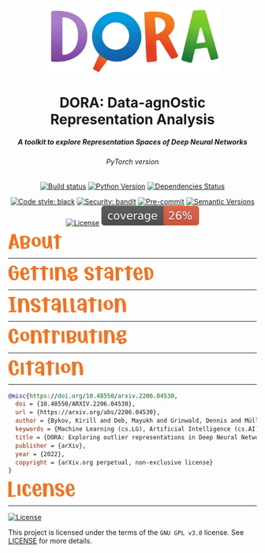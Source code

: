 <div align="center">
  <img src="./assets/images/logo.svg" width="350"/>
</div>

<div align="center"><h1>DORA: Data-agnOstic Representation Analysis</h1>
<h5>A toolkit to explore Representation Spaces of Deep Neural Networks</h5>
<h6>PyTorch version</h6></div>
<div align="center">

[![Build status](https://github.com/lapalap/dora/workflows/build/badge.svg?branch=master&event=push)](https://github.com/lapalap/dora/actions?query=workflow%3Abuild)
[![Python Version](https://img.shields.io/pypi/pyversions/dora.svg)](https://pypi.org/project/dora/)
[![Dependencies Status](https://img.shields.io/badge/dependencies-up%20to%20date-brightgreen.svg)](https://github.com/lapalap/dora/pulls?utf8=%E2%9C%93&q=is%3Apr%20author%3Aapp%2Fdependabot)

[![Code style: black](https://img.shields.io/badge/code%20style-black-000000.svg)](https://github.com/psf/black)
[![Security: bandit](https://img.shields.io/badge/security-bandit-green.svg)](https://github.com/PyCQA/bandit)
[![Pre-commit](https://img.shields.io/badge/pre--commit-enabled-brightgreen?logo=pre-commit&logoColor=white)](https://github.com/lapalap/dora/blob/master/.pre-commit-config.yaml)
[![Semantic Versions](https://img.shields.io/badge/%20%20%F0%9F%93%A6%F0%9F%9A%80-semantic--versions-e10079.svg)](https://github.com/lapalap/dora/releases)
[![License](https://img.shields.io/github/license/lapalap/dora)](https://github.com/lapalap/dora/blob/master/LICENSE)
![Coverage Report](assets/images/coverage.svg)

</div>

<div align="left">
<img src="./assets/images/About.svg" height="32"/>
</div>
<hr />

<div align="left">
<img src="./assets/images/Getting%20started.svg" height="32"/>
</div>
<hr />

<div align="left">
<img src="./assets/images/Installation.svg" height="32"/>
</div>
<hr />
<div align="left">
<img src="./assets/images/Contributing.svg" height="32"/>
</div>
<hr />
<div align="left">
<img src="./assets/images/Citation.svg" height="32"/>
</div>
<hr />

```bibtex
@misc{https://doi.org/10.48550/arxiv.2206.04530,
  doi = {10.48550/ARXIV.2206.04530},
  url = {https://arxiv.org/abs/2206.04530},
  author = {Bykov, Kirill and Deb, Mayukh and Grinwald, Dennis and Müller, Klaus-Robert and Höhne, Marina M. -C.},
  keywords = {Machine Learning (cs.LG), Artificial Intelligence (cs.AI), Computer Vision and Pattern Recognition (cs.CV), Machine Learning (stat.ML), FOS: Computer and information sciences, FOS: Computer and information sciences},
  title = {DORA: Exploring outlier representations in Deep Neural Networks},
  publisher = {arXiv},
  year = {2022},
  copyright = {arXiv.org perpetual, non-exclusive license}
}
```

<div align="left">
<img src="./assets/images/License.svg" height="32"/>
</div>
<hr />

[![License](https://img.shields.io/github/license/lapalap/dora)](https://github.com/lapalap/dora/blob/master/LICENSE)

This project is licensed under the terms of the `GNU GPL v3.0` license. See [LICENSE](https://github.com/lapalap/dora/blob/master/LICENSE) for more details.


[comment]: <> (### Initialize your code)

[comment]: <> (1. Initialize `git` inside your repo:)

[comment]: <> (```bash)

[comment]: <> (cd dora && git init)

[comment]: <> (```)

[comment]: <> (2. If you don't have `Poetry` installed run:)

[comment]: <> (```bash)

[comment]: <> (make poetry-download)

[comment]: <> (```)

[comment]: <> (3. Initialize poetry and install `pre-commit` hooks:)

[comment]: <> (```bash)

[comment]: <> (make install)

[comment]: <> (make pre-commit-install)

[comment]: <> (```)

[comment]: <> (4. Run the codestyle:)

[comment]: <> (```bash)

[comment]: <> (make codestyle)

[comment]: <> (```)

[comment]: <> (5. Upload initial code to GitHub:)

[comment]: <> (```bash)

[comment]: <> (git add .)

[comment]: <> (git commit -m ":tada: Initial commit")

[comment]: <> (git branch -M main)

[comment]: <> (git remote add origin https://github.com/lapalap/dora.git)

[comment]: <> (git push -u origin main)

[comment]: <> (```)

[comment]: <> (### Set up bots)

[comment]: <> (- Set up [Dependabot]&#40;https://docs.github.com/en/github/administering-a-repository/enabling-and-disabling-version-updates#enabling-github-dependabot-version-updates&#41; to ensure you have the latest dependencies.)

[comment]: <> (- Set up [Stale bot]&#40;https://github.com/apps/stale&#41; for automatic issue closing.)

[comment]: <> (### Poetry)

[comment]: <> (Want to know more about Poetry? Check [its documentation]&#40;https://python-poetry.org/docs/&#41;.)

[comment]: <> (<details>)

[comment]: <> (<summary>Details about Poetry</summary>)

[comment]: <> (<p>)

[comment]: <> (Poetry's [commands]&#40;https://python-poetry.org/docs/cli/#commands&#41; are very intuitive and easy to learn, like:)

[comment]: <> (- `poetry add numpy@latest`)

[comment]: <> (- `poetry run pytest`)

[comment]: <> (- `poetry publish --build`)

[comment]: <> (etc)

[comment]: <> (</p>)

[comment]: <> (</details>)

[comment]: <> (### Building and releasing your package)

[comment]: <> (Building a new version of the application contains steps:)

[comment]: <> (- Bump the version of your package `poetry version <version>`. You can pass the new version explicitly, or a rule such as `major`, `minor`, or `patch`. For more details, refer to the [Semantic Versions]&#40;https://semver.org/&#41; standard.)

[comment]: <> (- Make a commit to `GitHub`.)

[comment]: <> (- Create a `GitHub release`.)

[comment]: <> (- And... publish 🙂 `poetry publish --build`)

[comment]: <> (## 🎯 What's next)

[comment]: <> (Well, that's up to you 💪🏻. I can only recommend the packages and articles that helped me.)

[comment]: <> (- [`Typer`]&#40;https://github.com/tiangolo/typer&#41; is great for creating CLI applications.)

[comment]: <> (- [`Rich`]&#40;https://github.com/willmcgugan/rich&#41; makes it easy to add beautiful formatting in the terminal.)

[comment]: <> (- [`Pydantic`]&#40;https://github.com/samuelcolvin/pydantic/&#41; – data validation and settings management using Python type hinting.)

[comment]: <> (- [`Loguru`]&#40;https://github.com/Delgan/loguru&#41; makes logging &#40;stupidly&#41; simple.)

[comment]: <> (- [`tqdm`]&#40;https://github.com/tqdm/tqdm&#41; – fast, extensible progress bar for Python and CLI.)

[comment]: <> (- [`IceCream`]&#40;https://github.com/gruns/icecream&#41; is a little library for sweet and creamy debugging.)

[comment]: <> (- [`orjson`]&#40;https://github.com/ijl/orjson&#41; – ultra fast JSON parsing library.)

[comment]: <> (- [`Returns`]&#40;https://github.com/dry-python/returns&#41; makes you function's output meaningful, typed, and safe!)

[comment]: <> (- [`Hydra`]&#40;https://github.com/facebookresearch/hydra&#41; is a framework for elegantly configuring complex applications.)

[comment]: <> (- [`FastAPI`]&#40;https://github.com/tiangolo/fastapi&#41; is a type-driven asynchronous web framework.)

[comment]: <> (Articles:)

[comment]: <> (- [Open Source Guides]&#40;https://opensource.guide/&#41;.)

[comment]: <> (- [A handy guide to financial support for open source]&#40;https://github.com/nayafia/lemonade-stand&#41;)

[comment]: <> (- [GitHub Actions Documentation]&#40;https://help.github.com/en/actions&#41;.)

[comment]: <> (- Maybe you would like to add [gitmoji]&#40;https://gitmoji.carloscuesta.me/&#41; to commit names. This is really funny. 😄)

[comment]: <> (## 🚀 Features)

[comment]: <> (### Development features)

[comment]: <> (- Supports for `Python 3.7` and higher.)

[comment]: <> (- [`Poetry`]&#40;https://python-poetry.org/&#41; as the dependencies manager. See configuration in [`pyproject.toml`]&#40;https://github.com/lapalap/dora/blob/master/pyproject.toml&#41; and [`setup.cfg`]&#40;https://github.com/lapalap/dora/blob/master/setup.cfg&#41;.)

[comment]: <> (- Automatic codestyle with [`black`]&#40;https://github.com/psf/black&#41;, [`isort`]&#40;https://github.com/timothycrosley/isort&#41; and [`pyupgrade`]&#40;https://github.com/asottile/pyupgrade&#41;.)

[comment]: <> (- Ready-to-use [`pre-commit`]&#40;https://pre-commit.com/&#41; hooks with code-formatting.)

[comment]: <> (- Type checks with [`mypy`]&#40;https://mypy.readthedocs.io&#41;; docstring checks with [`darglint`]&#40;https://github.com/terrencepreilly/darglint&#41;; security checks with [`safety`]&#40;https://github.com/pyupio/safety&#41; and [`bandit`]&#40;https://github.com/PyCQA/bandit&#41;)

[comment]: <> (- Testing with [`pytest`]&#40;https://docs.pytest.org/en/latest/&#41;.)

[comment]: <> (- Ready-to-use [`.editorconfig`]&#40;https://github.com/lapalap/dora/blob/master/.editorconfig&#41;, [`.dockerignore`]&#40;https://github.com/lapalap/dora/blob/master/.dockerignore&#41;, and [`.gitignore`]&#40;https://github.com/lapalap/dora/blob/master/.gitignore&#41;. You don't have to worry about those things.)

[comment]: <> (### Deployment features)

[comment]: <> (- `GitHub` integration: issue and pr templates.)

[comment]: <> (- `Github Actions` with predefined [build workflow]&#40;https://github.com/lapalap/dora/blob/master/.github/workflows/build.yml&#41; as the default CI/CD.)

[comment]: <> (- Everything is already set up for security checks, codestyle checks, code formatting, testing, linting, docker builds, etc with [`Makefile`]&#40;https://github.com/lapalap/dora/blob/master/Makefile#L89&#41;. More details in [makefile-usage]&#40;#makefile-usage&#41;.)

[comment]: <> (- [Dockerfile]&#40;https://github.com/lapalap/dora/blob/master/docker/Dockerfile&#41; for your package.)

[comment]: <> (- Always up-to-date dependencies with [`@dependabot`]&#40;https://dependabot.com/&#41;. You will only [enable it]&#40;https://docs.github.com/en/github/administering-a-repository/enabling-and-disabling-version-updates#enabling-github-dependabot-version-updates&#41;.)

[comment]: <> (- Automatic drafts of new releases with [`Release Drafter`]&#40;https://github.com/marketplace/actions/release-drafter&#41;. You may see the list of labels in [`release-drafter.yml`]&#40;https://github.com/lapalap/dora/blob/master/.github/release-drafter.yml&#41;. Works perfectly with [Semantic Versions]&#40;https://semver.org/&#41; specification.)

[comment]: <> (### Open source community features)

[comment]: <> (- Ready-to-use [Pull Requests templates]&#40;https://github.com/lapalap/dora/blob/master/.github/PULL_REQUEST_TEMPLATE.md&#41; and several [Issue templates]&#40;https://github.com/lapalap/dora/tree/master/.github/ISSUE_TEMPLATE&#41;.)

[comment]: <> (- Files such as: `LICENSE`, `CONTRIBUTING.md`, `CODE_OF_CONDUCT.md`, and `SECURITY.md` are generated automatically.)

[comment]: <> (- [`Stale bot`]&#40;https://github.com/apps/stale&#41; that closes abandoned issues after a period of inactivity. &#40;You will only [need to setup free plan]&#40;https://github.com/marketplace/stale&#41;&#41;. Configuration is [here]&#40;https://github.com/lapalap/dora/blob/master/.github/.stale.yml&#41;.)

[comment]: <> (- [Semantic Versions]&#40;https://semver.org/&#41; specification with [`Release Drafter`]&#40;https://github.com/marketplace/actions/release-drafter&#41;.)

[comment]: <> (## Installation)

[comment]: <> (```bash)

[comment]: <> (pip install -U dora)

[comment]: <> (```)

[comment]: <> (or install with `Poetry`)

[comment]: <> (```bash)

[comment]: <> (poetry add dora)

[comment]: <> (```)



[comment]: <> (### Makefile usage)

[comment]: <> ([`Makefile`]&#40;https://github.com/lapalap/dora/blob/master/Makefile&#41; contains a lot of functions for faster development.)

[comment]: <> (<details>)

[comment]: <> (<summary>1. Download and remove Poetry</summary>)

[comment]: <> (<p>)

[comment]: <> (To download and install Poetry run:)

[comment]: <> (```bash)

[comment]: <> (make poetry-download)

[comment]: <> (```)

[comment]: <> (To uninstall)

[comment]: <> (```bash)

[comment]: <> (make poetry-remove)

[comment]: <> (```)

[comment]: <> (</p>)

[comment]: <> (</details>)

[comment]: <> (<details>)

[comment]: <> (<summary>2. Install all dependencies and pre-commit hooks</summary>)

[comment]: <> (<p>)

[comment]: <> (Install requirements:)

[comment]: <> (```bash)

[comment]: <> (make install)

[comment]: <> (```)

[comment]: <> (Pre-commit hooks coulb be installed after `git init` via)

[comment]: <> (```bash)

[comment]: <> (make pre-commit-install)

[comment]: <> (```)

[comment]: <> (</p>)

[comment]: <> (</details>)

[comment]: <> (<details>)

[comment]: <> (<summary>3. Codestyle</summary>)

[comment]: <> (<p>)

[comment]: <> (Automatic formatting uses `pyupgrade`, `isort` and `black`.)

[comment]: <> (```bash)

[comment]: <> (make codestyle)

[comment]: <> (# or use synonym)

[comment]: <> (make formatting)

[comment]: <> (```)

[comment]: <> (Codestyle checks only, without rewriting files:)

[comment]: <> (```bash)

[comment]: <> (make check-codestyle)

[comment]: <> (```)

[comment]: <> (> Note: `check-codestyle` uses `isort`, `black` and `darglint` library)

[comment]: <> (Update all dev libraries to the latest version using one comand)

[comment]: <> (```bash)

[comment]: <> (make update-dev-deps)

[comment]: <> (```)

[comment]: <> (<details>)

[comment]: <> (<summary>4. Code security</summary>)

[comment]: <> (<p>)

[comment]: <> (```bash)

[comment]: <> (make check-safety)

[comment]: <> (```)

[comment]: <> (This command launches `Poetry` integrity checks as well as identifies security issues with `Safety` and `Bandit`.)

[comment]: <> (```bash)

[comment]: <> (make check-safety)

[comment]: <> (```)

[comment]: <> (</p>)

[comment]: <> (</details>)

[comment]: <> (</p>)

[comment]: <> (</details>)

[comment]: <> (<details>)

[comment]: <> (<summary>5. Type checks</summary>)

[comment]: <> (<p>)

[comment]: <> (Run `mypy` static type checker)

[comment]: <> (```bash)

[comment]: <> (make mypy)

[comment]: <> (```)

[comment]: <> (</p>)

[comment]: <> (</details>)

[comment]: <> (<details>)

[comment]: <> (<summary>6. Tests with coverage badges</summary>)

[comment]: <> (<p>)

[comment]: <> (Run `pytest`)

[comment]: <> (```bash)

[comment]: <> (make test)

[comment]: <> (```)

[comment]: <> (</p>)

[comment]: <> (</details>)

[comment]: <> (<details>)

[comment]: <> (<summary>7. All linters</summary>)

[comment]: <> (<p>)

[comment]: <> (Of course there is a command to ~~rule~~ run all linters in one:)

[comment]: <> (```bash)

[comment]: <> (make lint)

[comment]: <> (```)

[comment]: <> (the same as:)

[comment]: <> (```bash)

[comment]: <> (make test && make check-codestyle && make mypy && make check-safety)

[comment]: <> (```)

[comment]: <> (</p>)

[comment]: <> (</details>)

[comment]: <> (<details>)

[comment]: <> (<summary>8. Docker</summary>)

[comment]: <> (<p>)

[comment]: <> (```bash)

[comment]: <> (make docker-build)

[comment]: <> (```)

[comment]: <> (which is equivalent to:)

[comment]: <> (```bash)

[comment]: <> (make docker-build VERSION=latest)

[comment]: <> (```)

[comment]: <> (Remove docker image with)

[comment]: <> (```bash)

[comment]: <> (make docker-remove)

[comment]: <> (```)

[comment]: <> (More information [about docker]&#40;https://github.com/lapalap/dora/tree/master/docker&#41;.)

[comment]: <> (</p>)

[comment]: <> (</details>)

[comment]: <> (<details>)

[comment]: <> (<summary>9. Cleanup</summary>)

[comment]: <> (<p>)

[comment]: <> (Delete pycache files)

[comment]: <> (```bash)

[comment]: <> (make pycache-remove)

[comment]: <> (```)

[comment]: <> (Remove package build)

[comment]: <> (```bash)

[comment]: <> (make build-remove)

[comment]: <> (```)

[comment]: <> (Delete .DS_STORE files)

[comment]: <> (```bash)

[comment]: <> (make dsstore-remove)

[comment]: <> (```)

[comment]: <> (Remove .mypycache)

[comment]: <> (```bash)

[comment]: <> (make mypycache-remove)

[comment]: <> (```)

[comment]: <> (Or to remove all above run:)

[comment]: <> (```bash)

[comment]: <> (make cleanup)

[comment]: <> (```)

[comment]: <> (</p>)

[comment]: <> (</details>)

[comment]: <> (## 📈 Releases)

[comment]: <> (You can see the list of available releases on the [GitHub Releases]&#40;https://github.com/lapalap/dora/releases&#41; page.)

[comment]: <> (We follow [Semantic Versions]&#40;https://semver.org/&#41; specification.)

[comment]: <> (We use [`Release Drafter`]&#40;https://github.com/marketplace/actions/release-drafter&#41;. As pull requests are merged, a draft release is kept up-to-date listing the changes, ready to publish when you’re ready. With the categories option, you can categorize pull requests in release notes using labels.)

[comment]: <> (### List of labels and corresponding titles)

[comment]: <> (|               **Label**               |  **Title in Releases**  |)

[comment]: <> (| :-----------------------------------: | :---------------------: |)

[comment]: <> (|       `enhancement`, `feature`        |       🚀 Features       |)

[comment]: <> (| `bug`, `refactoring`, `bugfix`, `fix` | 🔧 Fixes & Refactoring  |)

[comment]: <> (|       `build`, `ci`, `testing`        | 📦 Build System & CI/CD |)

[comment]: <> (|              `breaking`               |   💥 Breaking Changes   |)

[comment]: <> (|            `documentation`            |    📝 Documentation     |)

[comment]: <> (|            `dependencies`             | ⬆️ Dependencies updates |)

[comment]: <> (You can update it in [`release-drafter.yml`]&#40;https://github.com/lapalap/dora/blob/master/.github/release-drafter.yml&#41;.)

[comment]: <> (GitHub creates the `bug`, `enhancement`, and `documentation` labels for you. Dependabot creates the `dependencies` label. Create the remaining labels on the Issues tab of your GitHub repository, when you need them.)

[comment]: <> (## Credits [![🚀 Your next Python package needs a bleeding-edge project structure.]&#40;https://img.shields.io/badge/python--package--template-%F0%9F%9A%80-brightgreen&#41;]&#40;https://github.com/TezRomacH/python-package-template&#41;)

[comment]: <> (This project was generated with [`python-package-template`]&#40;https://github.com/TezRomacH/python-package-template&#41;)
